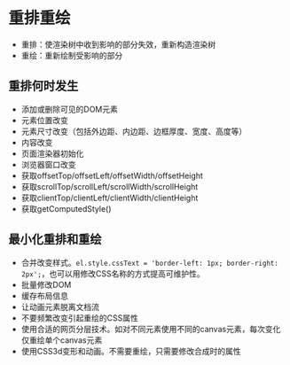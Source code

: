 # 重排重绘

* 重排：使渲染树中收到影响的部分失效，重新构造渲染树
* 重绘：重新绘制受影响的部分

## 重排何时发生

* 添加或删除可见的DOM元素
* 元素位置改变
* 元素尺寸改变（包括外边距、内边距、边框厚度、宽度、高度等）
* 内容改变
* 页面渲染器初始化
* 浏览器窗口改变
* 获取offsetTop/offsetLeft/offsetWidth/offsetHeight
* 获取scrollTop/scrollLeft/scrollWidth/scrollHeight
* 获取clientTop/clientLeft/clientWidth/clientHeight
* 获取getComputedStyle()

## 最小化重排和重绘

* 合并改变样式。`el.style.cssText = 'border-left: 1px; border-right: 2px';`，也可以用修改CSS名称的方式提高可维护性。
* 批量修改DOM
* 缓存布局信息
* 让动画元素脱离文档流
* 不要频繁改变引起重绘的CSS属性
* 使用合适的网页分层技术。如对不同元素使用不同的canvas元素，每次变化仅重绘单个canvas元素
* 使用CSS3d变形和动画。不需要重绘，只需要修改合成时的属性